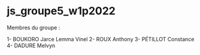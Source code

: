 # js_groupe5_w1p2022

Membres du groupe : 

1- BOUKORO Jarce Lemma Vinel
2- ROUX Anthony
3- PÉTILLOT Constance
4- DADURE Melvyn
